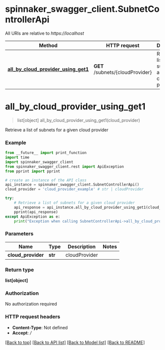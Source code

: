 # spinnaker_swagger_client.SubnetControllerApi

All URIs are relative to *https://localhost*

Method | HTTP request | Description
------------- | ------------- | -------------
[**all_by_cloud_provider_using_get1**](SubnetControllerApi.md#all_by_cloud_provider_using_get1) | **GET** /subnets/{cloudProvider} | Retrieve a list of subnets for a given cloud provider


# **all_by_cloud_provider_using_get1**
> list[object] all_by_cloud_provider_using_get1(cloud_provider)

Retrieve a list of subnets for a given cloud provider

### Example
```python
from __future__ import print_function
import time
import spinnaker_swagger_client
from spinnaker_swagger_client.rest import ApiException
from pprint import pprint

# create an instance of the API class
api_instance = spinnaker_swagger_client.SubnetControllerApi()
cloud_provider = 'cloud_provider_example' # str | cloudProvider

try:
    # Retrieve a list of subnets for a given cloud provider
    api_response = api_instance.all_by_cloud_provider_using_get1(cloud_provider)
    pprint(api_response)
except ApiException as e:
    print("Exception when calling SubnetControllerApi->all_by_cloud_provider_using_get1: %s\n" % e)
```

### Parameters

Name | Type | Description  | Notes
------------- | ------------- | ------------- | -------------
 **cloud_provider** | **str**| cloudProvider | 

### Return type

**list[object]**

### Authorization

No authorization required

### HTTP request headers

 - **Content-Type**: Not defined
 - **Accept**: */*

[[Back to top]](#) [[Back to API list]](../README.md#documentation-for-api-endpoints) [[Back to Model list]](../README.md#documentation-for-models) [[Back to README]](../README.md)

